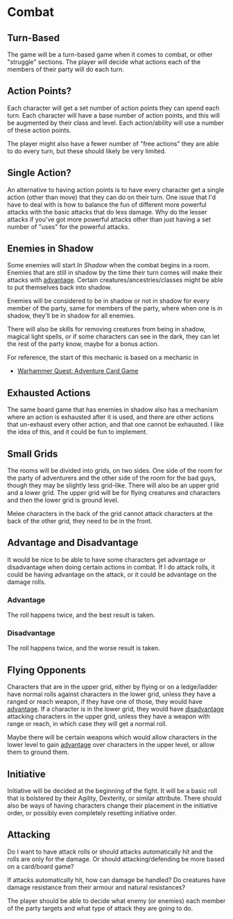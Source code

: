# Combat

## Turn-Based
The game will be a turn-based game when it comes to combat, or other "struggle" sections. The player will decide what actions each of the members of their party will do each turn.

## Action Points?
Each character will get a set number of action points they can spend each turn. Each character will have a base number of action points, and this will be augmented by their class and level. Each action/ability will use a number of
these action points.

The player might also have a fewer number of "free actions" they are able to do every turn, but these should likely be very limited.

## Single Action?
An alternative to having action points is to have every character get a single action (other than move) that they can do on their turn. One issue that I'd have to deal with is how to balance the fun of different more powerful attacks with the basic attacks that do less damage. Why do the lesser attacks if you've got more powerful attacks other than just having a set number of "uses" for the powerful attacks.

## Enemies in Shadow
Some enemies will start _In Shadow_ when the combat begins in a room. Enemies that are still in shadow by the time their turn comes will make their attacks with [advantage](#advantage). Certain creatures/ancestries/classes might be able to put themselves back into shadow.

Enemies will be considered to be in shadow or not in shadow for every member of the party, same for members of the party, where when one is in shadow, they'll be in shadow for all enemies.

There will also be skills for removing creatures from being in shadow, magical light spells, or if some characters can see in the dark, they can let the rest of the party know, maybe for a bonus action.

For reference, the start of this mechanic is based on a mechanic in
- [Warhammer Quest: Adventure Card Game](https://boardgamegeek.com/boardgame/181521/warhammer-quest-adventure-card-game)

## Exhausted Actions
The same board game that has enemies in shadow also has a mechanism where an action is exhausted after it is used, and there are other actions that un-exhaust every other action, and that one cannot be exhausted.  I like the idea of this, and it could be fun to implement.

## Small Grids
The rooms will be divided into grids, on two sides. One side of the room for the party of adventurers and the other side of the room for the bad guys, though they may be slightly less grid-like. There will also be an upper grid and a lower grid. The upper grid will be for flying creatures and characters and then the lower grid is ground level.

Melee characters in the back of the grid cannot attack characters at the back of the other grid, they need to be in the front.

## Advantage and Disadvantage
It would be nice to be able to have some characters get advantage or disadvantage when doing certain actions in combat. If I do attack rolls, it could be having advantage on the attack, or it could be advantage on the damage rolls.

### Advantage
The roll happens twice, and the best result is taken.

### Disadvantage
The roll happens twice, and the worse result is taken.

## Flying Opponents
Characters that are in the upper grid, either by flying or on a ledge/ladder have normal rolls against characters in the lower grid, unless they have a ranged or reach weapon, if they have one of those, they would have [advantage](#advantage). If a character is in the lower grid, they would have [disadvantage](#disadvantage) attacking characters in the upper grid, unless they have a weapon with range or reach, in which case they will get a normal roll.

Maybe there will be certain weapons which would allow characters in the lower level to gain [advantage](#advantage) over characters in the upper level, or allow them to ground them.

## Initiative
Initiative will be decided at the beginning of the fight. It will be a basic roll that is bolstered by their Agility, Dexterity, or similar attribute. There should also be ways of having characters change their placement in the initiative order, or possibly even completely resetting initiative order.

## Attacking
Do I want to have attack rolls or should attacks automatically hit and the rolls are only for the damage. Or should attacking/defending be more based on a card/board game?

If attacks automatically hit, how can damage be handled? Do creatures have damage resistance from their armour and natural resistances?

The player should be able to decide what enemy (or enemies) each member of the party targets and what type of attack they are going to do.

